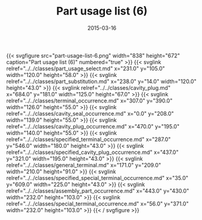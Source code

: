 ﻿---
title: Part usage list (6)
toc: false
type: specs
layout: diagram
date: "2015-03-16"
draft: false
specification: KBL
version: 2.4
documentType: "Recommendation"
elementType: Diagram
classes:
  - Part_usage_select
  - Part_substitution
  - Cavity_plug
  - Terminal_occurrence
  - Cavity_seal_occurrence
  - Cavity_plug_occurrence
  - Specified_terminal_occurrence
  - Specified_cavity_plug_occurrence
  - General_terminal
  - Specified_special_terminal_occurrence
  - Assembly_part_occurrence
  - Special_terminal_occurrence
menu:
  KBL-2.4:    
    parent: presentation
    identifier: presentation/part-usage-list-6
    weight: 1013 

# Prev/next pager order (if `docs_section_pager` enabled in `params.toml`)
weight: 1013
---
{{< svgfigure src="part-usage-list-6.png" width="838" height="672" caption="Part usage list (6)" numbered="true" >}}
  {{< svglink relref="../../classes/part_usage_select.md" x="231.0" y="105.0" width="120.0" height="58.0" >}}
  {{< svglink relref="../../classes/part_substitution.md" x="238.0" y="14.0" width="120.0" height="43.0" >}}
  {{< svglink relref="../../classes/cavity_plug.md" x="684.0" y="181.0" width="125.0" height="67.0" >}}
  {{< svglink relref="../../classes/terminal_occurrence.md" x="307.0" y="390.0" width="126.0" height="55.0" >}}
  {{< svglink relref="../../classes/cavity_seal_occurrence.md" x="0.0" y="208.0" width="139.0" height="55.0" >}}
  {{< svglink relref="../../classes/cavity_plug_occurrence.md" x="470.0" y="195.0" width="140.0" height="55.0" >}}
  {{< svglink relref="../../classes/specified_terminal_occurrence.md" x="287.0" y="546.0" width="180.0" height="43.0" >}}
  {{< svglink relref="../../classes/specified_cavity_plug_occurrence.md" x="437.0" y="321.0" width="195.0" height="43.0" >}}
  {{< svglink relref="../../classes/general_terminal.md" x="171.0" y="209.0" width="210.0" height="91.0" >}}
  {{< svglink relref="../../classes/specified_special_terminal_occurrence.md" x="35.0" y="609.0" width="225.0" height="43.0" >}}
  {{< svglink relref="../../classes/assembly_part_occurrence.md" x="443.0" y="430.0" width="232.0" height="103.0" >}}
  {{< svglink relref="../../classes/special_terminal_occurrence.md" x="56.0" y="371.0" width="232.0" height="103.0" >}}
{{< / svgfigure >}}
